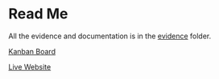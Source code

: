 # Read Me

All the evidence and documentation is in the [evidence](/evidence/) folder.

[Kanban Board](https://github.com/users/bobbymannino/projects/1)

[Live Website](https://comp-1004-spa.vercel.app/)
